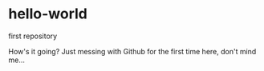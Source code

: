 # hello-world
first repository


How's it going? Just messing with Github for the first time here, don't mind me...
